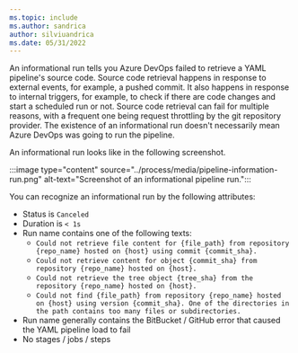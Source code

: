 ```yaml
---
ms.topic: include
ms.author: sandrica
author: silviuandrica
ms.date: 05/31/2022
---
```


An informational run tells you Azure DevOps failed to retrieve a YAML pipeline's source code. Source code retrieval happens in response to external events, for example, a pushed commit. It also happens in response to internal triggers, for example, to check if there are code changes and start a scheduled run or not. Source code retrieval can fail for multiple reasons, with a frequent one being request throttling by the git repository provider. The existence of an informational run doesn't necessarily mean Azure DevOps was going to run the pipeline. 

An informational run looks like in the following screenshot. 

:::image type="content" source="../process/media/pipeline-information-run.png" alt-text="Screenshot of an informational pipeline run.":::

You can recognize an informational run by the following attributes:
- Status is `Canceled`
- Duration is `< 1s`
- Run name contains one of the following texts:
    - `Could not retrieve file content for {file_path} from repository {repo_name} hosted on {host} using commit {commit_sha}.`
    - `Could not retrieve content for object {commit_sha} from repository {repo_name} hosted on {host}.`
    - `Could not retrieve the tree object {tree_sha} from the repository {repo_name} hosted on {host}.`
    - `Could not find {file_path} from repository {repo_name} hosted on {host} using version {commit_sha}. One of the directories in the path contains too many files or subdirectories.`
- Run name generally contains the BitBucket / GitHub error that caused the YAML pipeline load to fail
- No stages / jobs / steps
